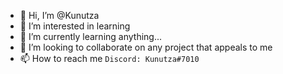 - 👋 Hi, I’m @Kunutza
- 👀 I’m interested in learning
- 🌱 I’m currently learning anything...
- 💞️ I’m looking to collaborate on any project that appeals to me
- 📫 How to reach me ```Discord: Kunutza#7010```

<!---
Kunutza/Kunutza is a ✨ special ✨ repository because its `README.md` (this file) appears on your GitHub profile.
You can click the Preview link to take a look at your changes.
--->
